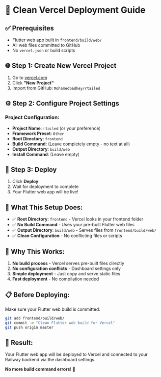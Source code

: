 # 🚀 Clean Vercel Deployment Guide

## ✅ **Prerequisites**
- Flutter web app built in `frontend/build/web/`
- All web files committed to GitHub
- No `vercel.json` or build scripts

## 🌐 **Step 1: Create New Vercel Project**

1. Go to [vercel.com](https://vercel.com)
2. Click **"New Project"**
3. Import from GitHub: `Mohamedbadhey/rtailed`

## ⚙️ **Step 2: Configure Project Settings**

### **Project Configuration:**
- **Project Name**: `rtailed` (or your preference)
- **Framework Preset**: `Other`
- **Root Directory**: `frontend`
- **Build Command**: (Leave completely empty - no text at all)
- **Output Directory**: `build/web`
- **Install Command**: (Leave empty)

## 🔧 **Step 3: Deploy**

1. Click **Deploy**
2. Wait for deployment to complete
3. Your Flutter web app will be live!

## 📱 **What This Setup Does:**

- ✅ **Root Directory**: `frontend` - Vercel looks in your frontend folder
- ✅ **No Build Command** - Uses your pre-built Flutter web files
- ✅ **Output Directory**: `build/web` - Serves files from `frontend/build/web/`
- ✅ **Clean Configuration** - No conflicting files or scripts

## 🎯 **Why This Works:**

1. **No build process** - Vercel serves pre-built files directly
2. **No configuration conflicts** - Dashboard settings only
3. **Simple deployment** - Just copy and serve static files
4. **Fast deployment** - No compilation needed

## 📋 **Before Deploying:**

Make sure your Flutter web build is committed:
```bash
git add frontend/build/web/
git commit -m "Clean Flutter web build for Vercel"
git push origin master
```

## 🌟 **Result:**

Your Flutter web app will be deployed to Vercel and connected to your Railway backend via the dashboard settings.

**No more build command errors! 🎉**
